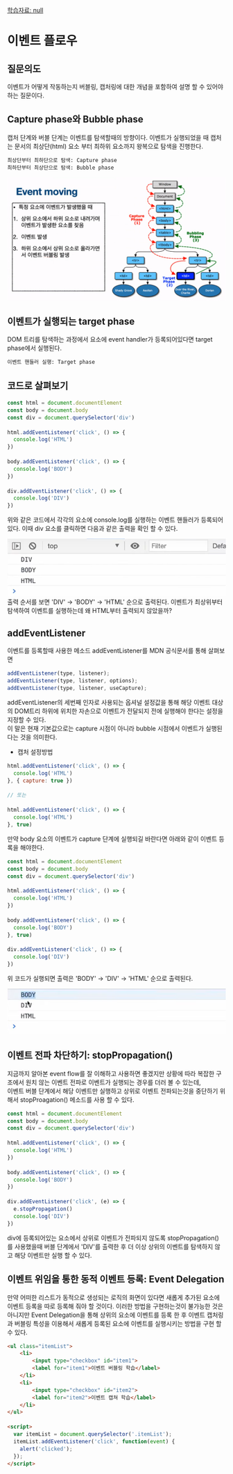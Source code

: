 [학습자료: null]()

# 이벤트 플로우

## 질문의도
이벤트가 어떻게 작동하는지 버블링, 캡처링에 대한 개념을 포함하여 설명 할 수 있어야하는 질문이다.

## Capture phase와 Bubble phase 
캡처 단계와 버블 단계는 이벤트를 탐색할때의 방향이다.
이벤트가 실행되었을 때 캡처는 문서의 최상단(html) 요소 부터 최하위 요소까지 왕복으로 탐색을 진행한다.

```markdown
최상단부터 최하단으로 탐색: Capture phase
최하단부터 최상단으로 탐색: Bubble phase
```
![image](./event_flow.png)

## 이벤트가 실행되는 target phase
DOM 트리를 탐색하는 과정에서 요소에 event handler가 등록되어있다면 target phase에서 실행된다.
```markdown
이벤트 핸들러 실행: Target phase
```

## 코드로 살펴보기
```javascript
const html = document.documentElement
const body = document.body
const div = document.querySelector('div')

html.addEventListener('click', () => {
  console.log('HTML')
})

body.addEventListener('click', () => {
  console.log('BODY')
})

div.addEventListener('click', () => {
  console.log('DIV')
})
```

위와 같은 코드에서 각각의 요소에 console.log를 실행하는 이벤트 핸들러가 등록되어있다.
이때 div 요소를 클릭하면 다음과 같은 출력을 확인 할 수 있다.

![image](./console_1.png)
출력 순서를 보면 'DIV' -> 'BODY' -> 'HTML' 순으로 출력된다.
이벤트가 최상위부터 탐색하여 이벤트를 실행하는데 왜 HTML부터 출력되지 않았을까?

## addEventListener
이벤트를 등록할때 사용한 메소드 addEventListener를 MDN 공식문서를 통해 살펴보면

```javascript
addEventListener(type, listener);
addEventListener(type, listener, options);
addEventListener(type, listener, useCapture);
```
addEventListener의 세번째 인자로 사용되는 옵셔널 설정값을 통해 해당 이벤트 대상의 DOM트리 하위에 위치한
자손으로 이벤트가 전달되지 전에 실행해야 한다는 설정을 지정할 수 있다.<br/>
이 말은 현재 기본값으로는 capture 시점이 아니라 bubble 시점에서 이벤트가 실행된다는 것을 의미한다.

- 캡처 설정방법
```javascript
html.addEventListener('click', () => {
  console.log('HTML')
}, { capture: true })

// 또는

html.addEventListener('click', () => {
  console.log('HTML')
}, true)
```

만약 body 요소의 이벤트가 capture 단계에 실행되길 바란다면 아래와 같이 이벤트 등록을 해야한다.

```javascript
const html = document.documentElement
const body = document.body
const div = document.querySelector('div')

html.addEventListener('click', () => {
  console.log('HTML')
})

body.addEventListener('click', () => {
  console.log('BODY')
}, true)

div.addEventListener('click', () => {
  console.log('DIV')
})
```

위 코드가 실행되면 출력은 'BODY' -> 'DIV' -> 'HTML' 순으로 출력된다.

![image](./console_2.png)

## 이벤트 전파 차단하기: stopPropagation()
지금까지 알아본 event flow를 잘 이해하고 사용하면 좋겠지만 상황에 따라 복잡한 구조에서
원치 않는 이벤트 전파로 이벤트가 실행되는 경우를 더러 볼 수 있는데,
<br/>
이벤트 버블 단계에서 해당 이벤트만 실행하고 상위로 이벤트 전파되는것을 중단하기 위해서
stopProagation() 메소드를 사용 할 수 있다.

```javascript
const html = document.documentElement
const body = document.body
const div = document.querySelector('div')

html.addEventListener('click', () => {
  console.log('HTML')
})

body.addEventListener('click', () => {
  console.log('BODY')
})

div.addEventListener('click', (e) => {
  e.stopPropagation()
  console.log('DIV')
})
```

div에 등록되어있는 요소에서 상위로 이벤트가 전파되지 않도록 stopPropagation() 를 사용했을때
버블 단계에서 'DIV'를 출력한 후 더 이상 상위의 이벤트를 탐색하지 않고 해당 이벤트만 실행 할 수 있다.

## 이벤트 위임을 통한 동적 이벤트 등록: Event Delegation
만약 어떠한 리스트가 동적으로 생성되는 로직의 화면이 있다면 새롭게 추가된 요소에 이벤트 등록을
따로 등록해 줘야 할 것이다.
이러한 방법을 구현하는것이 불가능한 것은 아니지만 Event Delegation을 통해 상위의 요소에 이벤트를 등록 한
후 이벤트 캡처링과 버블링 특성을 이용해서 새롭게 등록된 요소에 이벤트를 실행시키는 방법을 구현 할 수 있다.

```html
<ul class="itemList">
	<li>
		<input type="checkbox" id="item1">
		<label for="item1">이벤트 버블링 학습</label>
	</li>
	<li>
		<input type="checkbox" id="item2">
		<label for="item2">이벤트 캡쳐 학습</label>
	</li>
</ul>

<script>
  var itemList = document.querySelector('.itemList');
  itemList.addEventListener('click', function(event) {
    alert('clicked');
  });
</script>
```